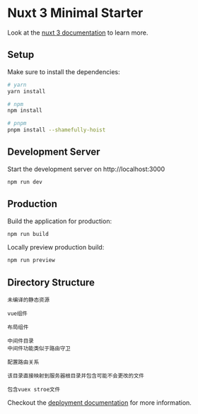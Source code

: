 # Nuxt 3 Minimal Starter

Look at the [nuxt 3 documentation](https://v3.nuxtjs.org) to learn more.

## Setup

Make sure to install the dependencies:

```bash
# yarn
yarn install

# npm
npm install

# pnpm
pnpm install --shamefully-hoist
```

## Development Server

Start the development server on http://localhost:3000

```bash
npm run dev
```

## Production

Build the application for production:

```bash
npm run build
```

Locally preview production build:

```bash
npm run preview
```

## Directory Structure

```assets 
未编译的静态资源
```

```components
vue组件
````

```layouts
布局组件
```

```middleware 
中间件目录
中间件功能类似于路由守卫
```

```pages 
配置路由关系
```

```static 
该目录直接映射到服务器根目录并包含可能不会更改的文件
```

```store
包含vuex stroe文件
```



Checkout the [deployment documentation](https://v3.nuxtjs.org/guide/deploy/presets) for more information.
